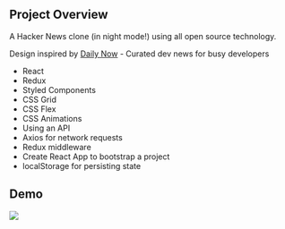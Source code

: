 ## Project Overview

A Hacker News clone (in night mode!) using all open source technology.

Design inspired by [Daily Now](https://www.dailynow.co/) - Curated dev news for busy developers

-   React
-   Redux
-   Styled Components
-   CSS Grid
-   CSS Flex
-   CSS Animations
-   Using an API
-   Axios for network requests
-   Redux middleware
-   Create React App to bootstrap a project
-   localStorage for persisting state


## Demo

![](https://paulepps.github.io/hacker-news-reader/)
